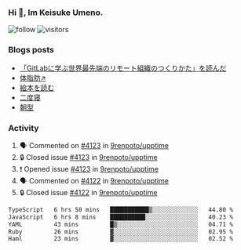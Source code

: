 ### Hi 👋, Im Keisuke Umeno.

<!--
**9renpoto/9renpoto** is a ✨ _special_ ✨ repository because its `README.md` (this file) appears on your GitHub profile.

Here are some ideas to get you started:

- 🔭 I’m currently working on ...
- 🌱 I’m currently learning ...
- 👯 I’m looking to collaborate on ...
- 🤔 I’m looking for help with ...
- 💬 Ask me about ...
- 📫 How to reach me: ...
- 😄 Pronouns: ...
- ⚡ Fun fact: ...
-->

![follow](https://img.shields.io/github/followers/9renpoto?label=Follow&style=social)
![visitors](https://komarev.com/ghpvc/?username=9renpoto&label=Profile%20views&color=0e75b6&style=flat)

### Blogs posts

<!-- BLOG-POST-LIST:START -->
- [「GitLabに学ぶ世界最先端のリモート組織のつくりかた」を読んだ](https://9renpoto.win/entry/2024/09/10/remote_organization)
- [体脂肪↗](https://9renpoto.win/entry/2024/08/12/gaining_fat)
- [絵本を読む](https://9renpoto.win/entry/2024/07/26/picture_book)
- [二度寝](https://9renpoto.win/entry/2024/07/18/going_back_to_sleep)
- [朝型](https://9renpoto.win/entry/2024/05/29/im-an-early)
<!-- BLOG-POST-LIST:END -->

### Activity

<!--START_SECTION:activity-->
1. 🗣 Commented on [#4123](https://github.com/9renpoto/upptime/issues/4123#issuecomment-2457709537) in [9renpoto/upptime](https://github.com/9renpoto/upptime)
2. 🔒 Closed issue [#4123](https://github.com/9renpoto/upptime/issues/4123) in [9renpoto/upptime](https://github.com/9renpoto/upptime)
3. ❗ Opened issue [#4123](https://github.com/9renpoto/upptime/issues/4123) in [9renpoto/upptime](https://github.com/9renpoto/upptime)
4. 🗣 Commented on [#4122](https://github.com/9renpoto/upptime/issues/4122#issuecomment-2457402702) in [9renpoto/upptime](https://github.com/9renpoto/upptime)
5. 🔒 Closed issue [#4122](https://github.com/9renpoto/upptime/issues/4122) in [9renpoto/upptime](https://github.com/9renpoto/upptime)
<!--END_SECTION:activity-->

<!--START_SECTION:waka-->

```txt
TypeScript   6 hrs 50 mins   ███████████▒░░░░░░░░░░░░░   44.80 %
JavaScript   6 hrs 8 mins    ██████████░░░░░░░░░░░░░░░   40.23 %
YAML         43 mins         █▒░░░░░░░░░░░░░░░░░░░░░░░   04.71 %
Ruby         26 mins         ▓░░░░░░░░░░░░░░░░░░░░░░░░   02.95 %
Haml         23 mins         ▓░░░░░░░░░░░░░░░░░░░░░░░░   02.52 %
```

<!--END_SECTION:waka-->
